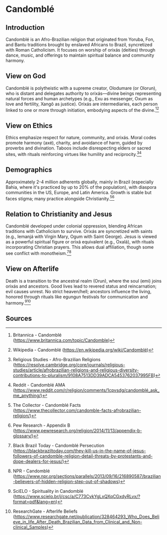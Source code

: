 # Candomblé

## Introduction
Candomblé is an Afro-Brazilian religion that originated from Yoruba, Fon, and Bantu traditions brought by enslaved Africans to Brazil, syncretized with Roman Catholicism. It focuses on worship of orixás (deities) through dance, music, and offerings to maintain spiritual balance and community harmony.

## View on God
Candomblé is polytheistic with a supreme creator, Olodumare (or Olorun), who is distant and delegates authority to orixás—divine beings representing natural forces and human archetypes (e.g., Exu as messenger, Oxum as love and fertility, Xangô as justice). Orixás are intermediaries, each person linked to one or more through initiation, embodying aspects of the divine.[^13][^14]

## View on Ethics
Ethics emphasize respect for nature, community, and orixás. Moral codes promote harmony (axé), charity, and avoidance of harm, guided by proverbs and divination. Taboos include disrespecting elders or sacred sites, with rituals reinforcing virtues like humility and reciprocity.[^15][^16]

## Demographics
Approximately 2-4 million adherents globally, mainly in Brazil (especially Bahia, where it's practiced by up to 20% of the population), with diaspora communities in the US, Europe, and Latin America. Growth is stable but faces stigma; many practice alongside Christianity.[^17][^18]

## Relation to Christianity and Jesus
Candomblé developed under colonial oppression, blending African traditions with Catholicism to survive. Orixás are syncretized with saints (e.g., Iemanjá with Virgin Mary, Ogum with Saint George). Jesus is viewed as a powerful spiritual figure or orixá equivalent (e.g., Oxalá), with rituals incorporating Christian prayers. This allows dual affiliation, though some see conflict with monotheism.[^19][^20]

## View on Afterlife
Death is a transition to the ancestral realm (Orun), where the soul (emi) joins orixás and ancestors. Good lives lead to revered status and reincarnation; evil causes unrest. No strict heaven/hell; ancestors influence the living, honored through rituals like egungun festivals for communication and harmony.[^21][^22]

## Sources
[^13]: Britannica - Candomblé (https://www.britannica.com/topic/Candomble)
[^14]: Wikipedia - Candomblé (https://en.wikipedia.org/wiki/Candomblé)
[^15]: Religious Studies - Afro-Brazilian Religions (https://resolve.cambridge.org/core/journals/religious-studies/article/afrobrazilian-religions-and-religious-diversity-contributions-to-pluralism/9108A7513DD39ADCA5453762037995FB)
[^16]: Reddit - Candomblé AMA (https://www.reddit.com/r/religion/comments/1cpvsdg/candomblé_ask_me_anything/)
[^17]: The Collector - Candomblé Facts (https://www.thecollector.com/candomble-facts-afrobrazilian-religion/)
[^18]: Pew Research - Appendix B (https://www.pewresearch.org/religion/2014/11/13/appendix-b-glossary/)
[^19]: Black Brazil Today - Candomblé Persecution (https://blackbraziltoday.com/they-kill-us-in-the-name-of-jesus-followers-of-candomble-religion-detail-threats-by-protestants-and-dope-dealers-for-jesus/)
[^20]: NPR - Candomblé (https://www.npr.org/sections/parallels/2013/09/16/216890587/brazilian-believers-of-hidden-religion-step-out-of-shadows)
[^21]: SciELO - Spirituality in Candomblé (https://www.scielo.br/j/csc/a/C773CvkYgLxQXqCGxdyRLvx/?format=pdf&lang=en)
[^22]: ResearchGate - Afterlife Beliefs (https://www.researchgate.net/publication/328464293_Who_Does_Believe_in_life_After_Death_Brazilian_Data_from_Clinical_and_Non-clinical_Samples)